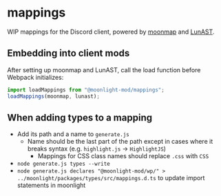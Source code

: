 # mappings

WIP mappings for the Discord client, powered by [moonmap](https://github.com/moonlight-mod/moonmap) and [LunAST](https://github.com/moonlight-mod/lunast).

## Embedding into client mods

After setting up moonmap and LunAST, call the load function before Webpack initializes:

```ts
import loadMappings from "@moonlight-mod/mappings";
loadMappings(moonmap, lunast);
```

## When adding types to a mapping

- Add its path and a name to `generate.js`
  - Name should be the last part of the path except in cases where it breaks syntax (e.g. `highlight.js` -> `HighlightJS`)
    - Mappings for CSS class names should replace `.css` with `CSS`
- `node generate.js types --write`
- `node generate.js declares "@moonlight-mod/wp/" > ../moonlight/packages/types/src/mappings.d.ts` to update import statements in moonlight
